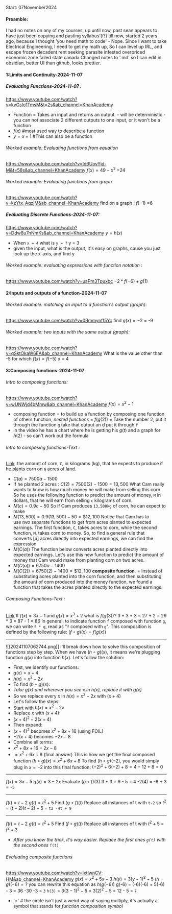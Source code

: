 Start: 07November2024

#### Preamble:
I had no notes on any of my courses, up until now, past sean appears to have just been copying and pasting syllabus'(i?) till now, started 2 years ago, because I thought 'you need math to code' - Nope. 
Since I want to take Electrical Engineering, I need to get my math up, So I can level up IRL, and escape frozen decadent rent seeking parasite infested overpriced economic zone failed state canada
Changed notes to '.md' so I can edit in obsidian, better UI than github, looks prettier.

#### 1:Limits and Continuity-2024-11-07
##### Evaluating Functions-2024-11-07 :
https://www.youtube.com/watch?v=kvGsIo1TmsM&t=2s&ab_channel=KhanAcademy
- Function = Takes an input and returns an output. - will be deterministic - you can not associate 2 different outputs to one input, or it won't be a function
- $f(x)$ \#most used way to describe a function
- $y = x + 1$ \#This can also be a function
###### Worked example: Evaluating functions from equation
https://www.youtube.com/watch?v=Id6UovYjd-M&t=58s&ab_channel=KhanAcademy
$f(x) = 49 - {x}^{2}$ =24
###### Worked example: Evaluating functions from graph
https://www.youtube.com/watch?v=kzYtx_AqzjM&ab_channel=KhanAcademy
find on a graph : $f(-1)$ =6
##### Evaluating Discrete Functions-2024-11-07:
https://www.youtube.com/watch?v=Ddw8u7nNmKs&ab_channel=KhanAcademy
$y=h(x)$ 
- When `x = 4` what is `y = ?` y = 3
- given the input, what is the output, it's easy on graphs, cause you just look up the x-axis, and find y
###### Worked example: evaluating expressions with function notation :
https://www.youtube.com/watch?v=uaPm3Tpuxbc
$-2 * f(-6) + g(1)$
#### 2:Inputs and outputs of a function-2024-11-07
###### Worked example: matching an input to a function's output (graph):
https://www.youtube.com/watch?v=0Rmmynff5Yc
find $g(x) = -2$ = -9
###### Worked example: two inputs with the same output (graph):
https://www.youtube.com/watch?v=qSktOkaW6EA&ab_channel=KhanAcademy
What is the value other than -5 for which $f(x) = f(-5)$ x = 4
#### 3:Composing functions-2024-11-07
###### Intro to composing functions:
https://www.youtube.com/watch?v=wUNWjd4bMmw&ab_channel=KhanAcademy
$f(x) = {x}^{2}-1$
- composing function = to build up a function by composing one function of others function, *nested functions* = $f(g(2))$ = Take the number 2, put it through the function `g` take that output an d put it through `f`
- in the video he has a chart where he is getting his $g(t)$ and a graph for $h(2)$ - so can't work out the formula
###### Intro to composing functions-Text :
[Link](https://www.khanacademy.org/math/get-ready-for-ap-calc/xa350bf684c056c5c:get-ready-for-limits-and-continuity/xa350bf684c056c5c:untitled-447/a/introduction-to-function-composition)
 the amount of corn, `C`, in kilograms (kg), that he expects to produce if he plants corn on `a` acres of land.
- $C(a) = 7500a - 1500$
- If he planted 2 acres : $C( 2) = 7500( 2)-1500= {13{,}{500}}$ 
What Cam really wants to know is how much money he will make from selling this corn. So he uses the following function to predict the amount of money, `M` in dollars, that he will earn from selling `c` kilograms of corn.
- $M(c) = 0.9c - 50$
So if Cam produces `13,500kg` of corn, he can expect to make 
- $M({13{,}500})=0.9({13{,}500})-50=\${12{,}100}$
Notice that Cam has to use _two_ separate functions to get from acres planted to expected earnings. The first function, `C`, takes acres to corn, while the second function, `M`, takes corn to money.
So, to find a general rule that converts \[a\] acres directly into expected earnings, we can find the expression 
- $M(C(a))$
The function below converts acres planted directly into expected earnings. Let's use this new function to predict the amount of money that Cam would make from planting corn on two acres.
- $M(C(a))=6750a-1400$
- $M(C(2))=6750(2)-1400=\$12{,}100$
**composite function**. = Instead of substituting acres planted into the corn function, and then substituting the amount of corn produced into the money function, we found a function that takes the acres planted directly to the expected earnings.
###### Composing Functions-Text :
[Link](https://www.khanacademy.org/math/get-ready-for-ap-calc/xa350bf684c056c5c:get-ready-for-limits-and-continuity/xa350bf684c056c5c:untitled-447/a/finding-and-evaluating-composite-functions)
If $f(x) = 3x - 1$ 
and $g(x) = {x}^{3}+2$ 
what is $f(g(3))$? 3 * 3 * 3 = 27 + 2 = 29 * 3 = 87 - 1 = 86
In general, to indicate function `f` composed with function `g`, we can write `f * g`, read as "`f` composed with `g`". This composition is defined by the following rule:
$(f\circ g)(x)=f(g(x))$
- - -
![[20241107062744.png]]
I'll break down how to solve this composition of functions step by step.
When we have $(h \circ g)(x)$, it means we're plugging function $g(x)$ into function $h(x)$. Let's follow the solution:
- First, we identify our functions:
- $g(x) = x + 4$
- $h(x) = x^2 - 2x$
- To find $(h \circ g)(x)$:
- *Take $g(x)$ and wherever you see $x$ in $h(x)$, replace it with $g(x)$*
- So we replace every $x$ in $h(x) = x^2 - 2x$ with $(x + 4)$
- Let's follow the steps:
- Start with $h(x) = x^2 - 2x$
- Replace $x$ with $(x + 4)$:
- $(x + 4)^2 - 2(x + 4)$
- Then expand:
- $(x + 4)^2$ becomes $x^2 + 8x + 16$ (using FOIL)
- $-2(x + 4)$ becomes $-2x - 8$
- Combine all terms:
- $x^2 + 8x + 16 - 2x - 8$
- $= x^2 + 6x + 8$ (final answer)
This is how we get the final composed function $(h \circ g)(x) = x^2 + 6x + 8$
To find $(h \circ g)(-2)$, you would simply plug in $x = -2$ into this final function:
$(-2)^2 + 6(-2) + 8 = 4 - 12 + 8 = 0$
- - - 
$f(x)=3x-5$
$g(x)=3-2x$
Evaluate $(g\circ f)(3)$
3 * 3 = 9 - 5 = 4 
-2(4) = -8 + 3 = `-5`
- - -
$f(t)=t-2$
$g(t)=t^2+5$
Find $(g\circ f)(t)$
Replace all instances of t with `t-2` so ${t}^{2}$ = $(t-2)(t-2)+5$ = `t2 -4t + 9`
- - -
$f(t)=t-2$
$g(t)=t^2+5$
Find $(f\circ g)(t)$
Replace all instances of t with ${t}^{2}+5$ = ${t}^{2}+3$ 
- *After you know the trick, it's way easier. Replace the first ones `g(t)` with the second ones* `f(t)` 
###### Evaluating composite functions
https://www.youtube.com/watch?v=lxtlwnCV-HM&ab_channel=KhanAcademy
$g(x) = {x}^{2} + 5x - 3$
$h(y) = {3(y-1)}^{2} - 5$
$(h \circ g)(-6) = ?$ you can rewrite this equation as $h(g(-6))$
g(-6) = (-6)(-6) + 5(-6) - 3 = 36 -30 -3 = `3` 
`h(3)` =  $3{(3-1)}^{2}-5$ = $3{(2)}^{2} -5$ = 12 - 5 = `7`
- '$\circ$' \#  the circle isn't just a weird way of saying multiply, it's actually a symbol that stands for *function composition symbol* 

